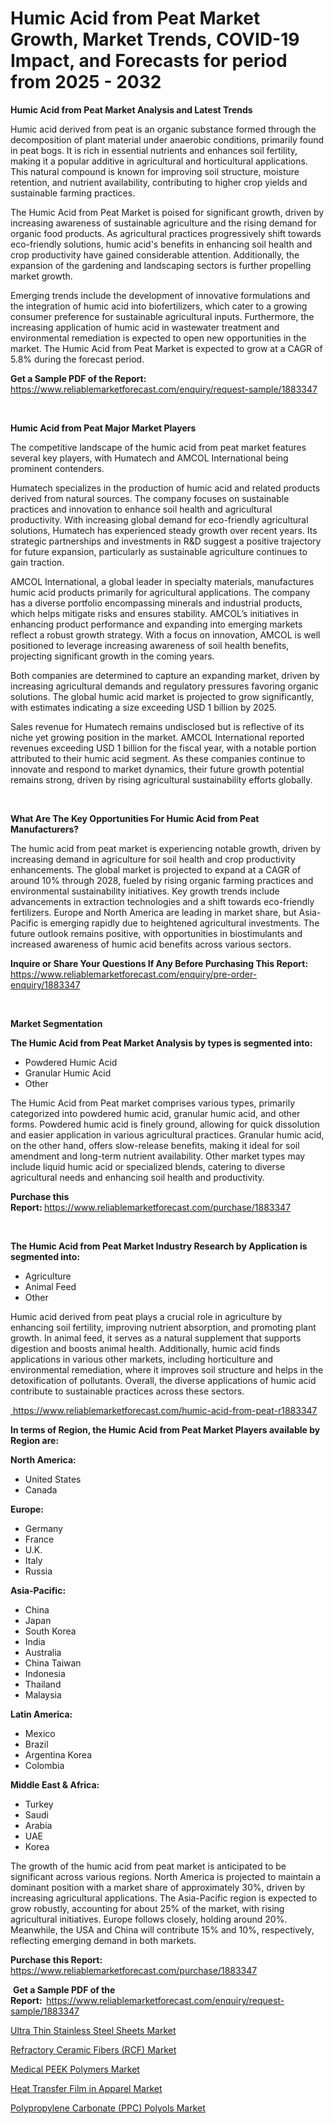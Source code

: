 <p><h1>Humic Acid from Peat Market Growth, Market Trends, COVID-19 Impact, and Forecasts for period from 2025 - 2032</h1></p><p><strong>Humic Acid from Peat Market Analysis and Latest Trends</strong></p>
<p><p>Humic acid derived from peat is an organic substance formed through the decomposition of plant material under anaerobic conditions, primarily found in peat bogs. It is rich in essential nutrients and enhances soil fertility, making it a popular additive in agricultural and horticultural applications. This natural compound is known for improving soil structure, moisture retention, and nutrient availability, contributing to higher crop yields and sustainable farming practices.</p><p>The Humic Acid from Peat Market is poised for significant growth, driven by increasing awareness of sustainable agriculture and the rising demand for organic food products. As agricultural practices progressively shift towards eco-friendly solutions, humic acid's benefits in enhancing soil health and crop productivity have gained considerable attention. Additionally, the expansion of the gardening and landscaping sectors is further propelling market growth.</p><p>Emerging trends include the development of innovative formulations and the integration of humic acid into biofertilizers, which cater to a growing consumer preference for sustainable agricultural inputs. Furthermore, the increasing application of humic acid in wastewater treatment and environmental remediation is expected to open new opportunities in the market. The Humic Acid from Peat Market is expected to grow at a CAGR of 5.8% during the forecast period.</p></p>
<p><strong>Get a Sample PDF of the Report:&nbsp;</strong> <a href="https://www.reliablemarketforecast.com/enquiry/request-sample/1883347?utm_campaign=1903&utm_medium=2&utm_source=Github&utm_content=ia&utm_term=03042025&utm_id=humic-acid-from-peat">https://www.reliablemarketforecast.com/enquiry/request-sample/1883347</a></p>
<p>&nbsp;</p>
<p><strong>Humic Acid from Peat Major Market Players</strong></p>
<p><p>The competitive landscape of the humic acid from peat market features several key players, with Humatech and AMCOL International being prominent contenders. </p><p>Humatech specializes in the production of humic acid and related products derived from natural sources. The company focuses on sustainable practices and innovation to enhance soil health and agricultural productivity. With increasing global demand for eco-friendly agricultural solutions, Humatech has experienced steady growth over recent years. Its strategic partnerships and investments in R&D suggest a positive trajectory for future expansion, particularly as sustainable agriculture continues to gain traction.</p><p>AMCOL International, a global leader in specialty materials, manufactures humic acid products primarily for agricultural applications. The company has a diverse portfolio encompassing minerals and industrial products, which helps mitigate risks and ensures stability. AMCOL’s initiatives in enhancing product performance and expanding into emerging markets reflect a robust growth strategy. With a focus on innovation, AMCOL is well positioned to leverage increasing awareness of soil health benefits, projecting significant growth in the coming years.</p><p>Both companies are determined to capture an expanding market, driven by increasing agricultural demands and regulatory pressures favoring organic solutions. The global humic acid market is projected to grow significantly, with estimates indicating a size exceeding USD 1 billion by 2025. </p><p>Sales revenue for Humatech remains undisclosed but is reflective of its niche yet growing position in the market. AMCOL International reported revenues exceeding USD 1 billion for the fiscal year, with a notable portion attributed to their humic acid segment. As these companies continue to innovate and respond to market dynamics, their future growth potential remains strong, driven by rising agricultural sustainability efforts globally.</p></p>
<p>&nbsp;</p>
<p><strong>What Are The Key Opportunities For Humic Acid from Peat Manufacturers?</strong></p>
<p><p>The humic acid from peat market is experiencing notable growth, driven by increasing demand in agriculture for soil health and crop productivity enhancements. The global market is projected to expand at a CAGR of around 10% through 2028, fueled by rising organic farming practices and environmental sustainability initiatives. Key growth trends include advancements in extraction technologies and a shift towards eco-friendly fertilizers. Europe and North America are leading in market share, but Asia-Pacific is emerging rapidly due to heightened agricultural investments. The future outlook remains positive, with opportunities in biostimulants and increased awareness of humic acid benefits across various sectors.</p></p>
<p><strong>Inquire or Share Your Questions If Any Before Purchasing This Report:</strong> <a href="https://www.reliablemarketforecast.com/enquiry/pre-order-enquiry/1883347?utm_campaign=1903&utm_medium=2&utm_source=Github&utm_content=ia&utm_term=03042025&utm_id=humic-acid-from-peat">https://www.reliablemarketforecast.com/enquiry/pre-order-enquiry/1883347</a></p>
<p>&nbsp;</p>
<p><strong>Market Segmentation</strong></p>
<p><strong>The Humic Acid from Peat Market Analysis by types is segmented into:</strong></p>
<p><ul><li>Powdered Humic Acid</li><li>Granular Humic Acid</li><li>Other</li></ul></p>
<p><p>The Humic Acid from Peat market comprises various types, primarily categorized into powdered humic acid, granular humic acid, and other forms. Powdered humic acid is finely ground, allowing for quick dissolution and easier application in various agricultural practices. Granular humic acid, on the other hand, offers slow-release benefits, making it ideal for soil amendment and long-term nutrient availability. Other market types may include liquid humic acid or specialized blends, catering to diverse agricultural needs and enhancing soil health and productivity.</p></p>
<p><strong>Purchase this Report:&nbsp;</strong><a href="https://www.reliablemarketforecast.com/purchase/1883347?utm_campaign=1903&utm_medium=2&utm_source=Github&utm_content=ia&utm_term=03042025&utm_id=humic-acid-from-peat">https://www.reliablemarketforecast.com/purchase/1883347</a></p>
<p>&nbsp;</p>
<p><strong>The Humic Acid from Peat Market Industry Research by Application is segmented into:</strong></p>
<p><ul><li>Agriculture</li><li>Animal Feed</li><li>Other</li></ul></p>
<p><p>Humic acid derived from peat plays a crucial role in agriculture by enhancing soil fertility, improving nutrient absorption, and promoting plant growth. In animal feed, it serves as a natural supplement that supports digestion and boosts animal health. Additionally, humic acid finds applications in various other markets, including horticulture and environmental remediation, where it improves soil structure and helps in the detoxification of pollutants. Overall, the diverse applications of humic acid contribute to sustainable practices across these sectors.</p></p>
<p><a href="https://www.reliablemarketforecast.com/humic-acid-from-peat-r1883347?utm_campaign=1903&utm_medium=2&utm_source=Github&utm_content=ia&utm_term=03042025&utm_id=humic-acid-from-peat">&nbsp;https://www.reliablemarketforecast.com/humic-acid-from-peat-r1883347</a></p>
<p><strong>In terms of Region, the Humic Acid from Peat Market Players available by Region are:</strong></p>
<p>
    <p> <strong> North America: </strong>
        <ul>
            <li>United States</li>
            <li>Canada</li>
        </ul>
        </p> 
    <p> <strong> Europe: </strong>
        <ul>
            <li>Germany</li>
            <li>France</li>
            <li>U.K.</li>
            <li>Italy</li>
            <li>Russia</li>
        </ul>
        </p> 
    <p> <strong> Asia-Pacific: </strong>
        <ul>
            <li>China</li>
            <li>Japan</li>
            <li>South Korea</li>
            <li>India</li>
            <li>Australia</li>
            <li>China Taiwan</li>
            <li>Indonesia</li>
            <li>Thailand</li>
            <li>Malaysia</li>
        </ul>
        </p> 
    <p> <strong> Latin America: </strong>
        <ul>
            <li>Mexico</li>
            <li>Brazil</li>
            <li>Argentina Korea</li>
            <li>Colombia</li>
        </ul>
        </p> 
    <p> <strong> Middle East & Africa: </strong>
        <ul>
            <li>Turkey</li>
            <li>Saudi</li>
            <li>Arabia</li>
            <li>UAE</li>
            <li>Korea</li>
        </ul>
    </p>
    </p>
<p><p>The growth of the humic acid from peat market is anticipated to be significant across various regions. North America is projected to maintain a dominant position with a market share of approximately 30%, driven by increasing agricultural applications. The Asia-Pacific region is expected to grow robustly, accounting for about 25% of the market, with rising agricultural initiatives. Europe follows closely, holding around 20%. Meanwhile, the USA and China will contribute 15% and 10%, respectively, reflecting emerging demand in both markets.</p></p>
<p><strong>Purchase this Report: </strong><a href="https://www.reliablemarketforecast.com/purchase/1883347?utm_campaign=1903&utm_medium=2&utm_source=Github&utm_content=ia&utm_term=03042025&utm_id=humic-acid-from-peat">https://www.reliablemarketforecast.com/purchase/1883347</a></p>
<p>&nbsp;<strong>Get a Sample PDF of the Report:&nbsp;&nbsp;</strong><a href="https://www.reliablemarketforecast.com/enquiry/request-sample/1883347?utm_campaign=1903&utm_medium=2&utm_source=Github&utm_content=ia&utm_term=03042025&utm_id=humic-acid-from-peat">https://www.reliablemarketforecast.com/enquiry/request-sample/1883347</a></p>
<p><strong></strong></p>
<p><p><a href="https://github.com/irfadac/Market-Research-Report-List-5/blob/main/ultra-thin-stainless-steel-sheets-market.md?utm_campaign=1903&utm_medium=2&utm_source=Github&utm_content=ia&utm_term=03042025&utm_id=humic-acid-from-peat">Ultra Thin Stainless Steel Sheets Market</a></p><p><a href="https://github.com/merzafairy04/Market-Research-Report-List-1/blob/main/refractory-ceramic-fibers-rcf-market.md?utm_campaign=1903&utm_medium=2&utm_source=Github&utm_content=ia&utm_term=03042025&utm_id=humic-acid-from-peat">Refractory Ceramic Fibers (RCF) Market</a></p><p><a href="https://github.com/vasosblenksk/Market-Research-Report-List-1/blob/main/medical-peek-polymers-market.md?utm_campaign=1903&utm_medium=2&utm_source=Github&utm_content=ia&utm_term=03042025&utm_id=humic-acid-from-peat">Medical PEEK Polymers Market</a></p><p><a href="https://github.com/ifsahvadenah/Market-Research-Report-List-1/blob/main/heat-transfer-film-in-apparel-market.md?utm_campaign=1903&utm_medium=2&utm_source=Github&utm_content=ia&utm_term=03042025&utm_id=humic-acid-from-peat">Heat Transfer Film in Apparel Market</a></p><p><a href="https://github.com/viohlbrenksf/Market-Research-Report-List-1/blob/main/polypropylene-carbonate-ppc-polyols-market.md?utm_campaign=1903&utm_medium=2&utm_source=Github&utm_content=ia&utm_term=03042025&utm_id=humic-acid-from-peat">Polypropylene Carbonate (PPC) Polyols Market</a></p></p>